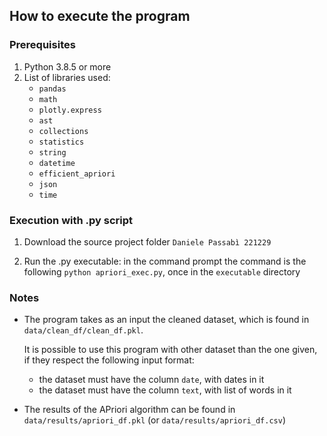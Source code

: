 
## How to execute the program

### Prerequisites 

1) Python 3.8.5 or more
2) List of libraries used:
    - `pandas`
    - `math`
    - `plotly.express`
    - `ast`
    - `collections`
    - `statistics`
    - `string`
    - `datetime`
    - `efficient_apriori`
    - `json`
    - `time`

### Execution with .py script

1) Download the source project folder `Daniele Passabì 221229`

2) Run the .py executable: in the command prompt the command is the following `python apriori_exec.py`, once in the `executable` directory

### Notes 
- The program takes as an input the cleaned dataset, which is found in `data/clean_df/clean_df.pkl`. 

  It is possible to use this program with other dataset than the one given, if they respect the following input format:
   - the dataset must have the column `date`, with dates in it
   - the dataset must have the column `text`, with list of words in it
- The results of the APriori algorithm can be found in `data/results/apriori_df.pkl` (or `data/results/apriori_df.csv`)